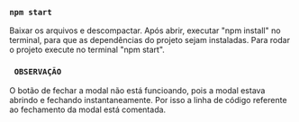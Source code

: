 ### `npm start`

Baixar os arquivos e descompactar.
Após abrir, executar "npm install" no terminal, para que as dependências do projeto sejam instaladas. 
Para rodar o projeto execute no terminal "npm start".

### ` OBSERVAÇÃO`
O botão de fechar a modal não está funcioando, pois a modal estava abrindo e fechando instantaneamente. Por isso a linha de código referente ao fechamento da modal está comentada.
